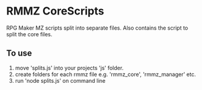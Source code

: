 # RMMZ CoreScripts
RPG Maker MZ scripts split into separate files.
Also contains the script to split the core files.

## To use
1. move 'splits.js' into your projects 'js' folder.
2. create folders for each rmmz file e.g. 'rmmz_core', 'rmmz_manager' etc.
3. run 'node splits.js' on command line
